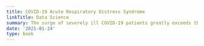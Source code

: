 ```yaml
---
title: COVID-19 Acute Respiratory Distress Syndrome
linkTitle: Data Science
summary: The surge of severely ill COVID-19 patients greatly exceeds the available medical staff who have been trained to care for them. To address the lack of training in COVID-19 treatment and minimize the risk of preventable medical error under this stressful pandemic, we are funded by C3.ai to create AI-assisted COVID-19 ARDS (Acute Respiratory Distress Syndrome, i.e. lung failure) guidance system. This system models ARDS treatment guidelines published by authoritative medical associations using computational pathophysiology and incorporates patient status prediction models powered by c3.ai suite.
date: '2021-01-24'
type: book
---
```



